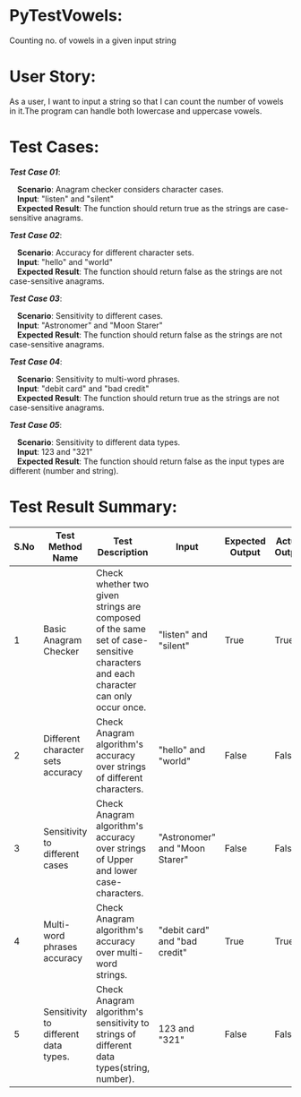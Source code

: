 # PyTestVowels:
Counting no. of vowels in a given input string

# User Story:
As a user, I want to input a string so that I can count the number of vowels in it.The program can handle both lowercase and uppercase vowels.

# Test Cases:
***Test Case 01***:

&emsp;**Scenario**: Anagram checker considers character cases.  
&emsp;**Input**: "listen" and "silent"  
&emsp;**Expected Result**: The function should return true as the strings are case-sensitive anagrams.

***Test Case 02***:

&emsp;**Scenario**: Accuracy for different character sets.  
&emsp;**Input**: "hello" and "world"  
&emsp;**Expected Result**: The function should return false as the strings are not case-sensitive anagrams.

***Test Case 03***:

&emsp;**Scenario**: Sensitivity to different cases.  
&emsp;**Input**: "Astronomer" and "Moon Starer"  
&emsp;**Expected Result**: The function should return false as the strings are not case-sensitive anagrams.

***Test Case 04***:

&emsp;**Scenario**: Sensitivity to multi-word phrases.  
&emsp;**Input**: "debit card" and "bad credit"  
&emsp;**Expected Result**: The function should return true as the strings are not case-sensitive anagrams.

***Test Case 05***:

&emsp;**Scenario**: Sensitivity to different data types.  
&emsp;**Input**: 123 and "321"  
&emsp;**Expected Result**: The function should return false as the input types are different (number and string).
# Test Result Summary:
| S.No 	| Test Method Name                     	| Test Description                                                                                                                     	| Input                          	| Expected Output 	| Actual Output 	|
|------	|--------------------------------------	|--------------------------------------------------------------------------------------------------------------------------------------	|--------------------------------	|-----------------	|---------------	|
|   1  	| Basic Anagram Checker                	| Check whether two given strings are composed of the same set of case-sensitive characters and each character can only occur once. 	| "listen" and "silent"          	| True            	| True          	|
|   2  	| Different character sets accuracy    	| Check Anagram algorithm's accuracy over strings of different characters.                                                             	| "hello" and "world"            	| False           	| False         	|
|   3  	| Sensitivity to different cases       	| Check Anagram algorithm's accuracy over strings of Upper and lower case-characters.                                                  	| "Astronomer" and "Moon Starer" 	| False           	| False         	|
|   4  	| Multi-word phrases accuracy          	| Check Anagram algorithm's accuracy over multi-word strings.                                                                          	| "debit card" and "bad credit"  	| True            	| True          	|
|   5  	| Sensitivity to different data types. 	| Check Anagram algorithm's sensitivity to strings of different data types(string, number).                                            	| 123 and "321"                  	| False           	| False         	|
